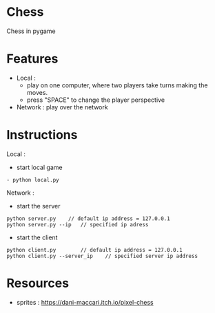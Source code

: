 # Chess
Chess in pygame

# Features
- Local : 
	- play on one computer, where two players take turns making the moves.
	- press "SPACE" to change the player perspective
- Network : play over the network
		  
# Instructions

Local :
- start local game
```
- python local.py
```
Network :
- start the server
```
python server.py	// default ip address = 127.0.0.1
python server.py --ip	// specified ip adress
```
- start the client
```
python client.py		// default ip address = 127.0.0.1
python client.py --server_ip	// specified server ip address
```

# Resources
- sprites : https://dani-maccari.itch.io/pixel-chess
